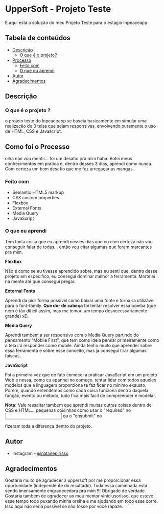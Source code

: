 # UpperSoft - Projeto Teste

E aqui está a solução do meu Projeto Teste para o estagio Inpeaceapp

## Tabela de conteúdos

- [Descrição](#descricao)
  - [O que é o projeto?](#projeto)
- [Processo](#processo)
  - [Feito com](#feito-com)
  - [O que eu aprendi](#o-que-eu-aprendi)
- [Autor](#autor)
- [Agradecimentos](#agradecimentos)


## Descrição

### O que é o projeto ?

o projeto teste do Inpeaceapp se baseia basicamente em simular uma realização de 3 telas que sejam responsivas, envolvendo puramente o uso de HTML, CSS e Javascript.



## Como foi o Processo

olha não vou mentir... foi um desafio pra mim haha. Botei meus conhecimentos em pratica e, dentro desses 3 dias, aprendi como nunca. Com certeza um bom desafio que 
me fez arregaçar as mangas.

### Feito com


- Semantic HTML5 markup
- CSS custom properties
- Flexbox
- External Fonts
- Media Query
- JavaScript

### O que eu aprendi

Tem tanta coisa que eu aprendi nesses dias que eu com certeza não vou conseguir falar de todas... então vou citar algumas que foram marcantes pra mim.

**FlexBox**

Não é como se eu tivesse aprendido sobre, mas eu senti que, dentro desse projeto em especifico, eu consegui dominar melhor a ferramenta. Martelei na mente até 
que consegui pregar.

**External Fonts**

Aprendi da pior forma possivel como baixar uma fonte e torna-la utilizável para o font-family. **Que dor de cabeça** foi tentar resolver essa bomba (que nem é tão
dificil assim, mas me tomou um tempo desnecessariamente grande) xD.

**Media Query**

Aprendi também a ser responsivo com o Media Query partindo do pensamento "Mobile First", que tem como ideia pensar primeiramente como a tela irá responder como mobile.
 Ainda tenho muito que aprender sobre essa ferramenta e sobre esse conceito, mas ja consegui tirar algumas faíscas.

**JavaScript**

Foi a primeira vez que de fato comecei a praticar JavaScript em um projeto Web e nossa, como eu apanhei no começo. tentar lidar com todos aqueles modelos que a 
linguagem proporciona te faz ficar no minimo exausto. Porêm, quando entendemos como cada coisa funciona dentro daquela função, evento ou método, tudo fica mais facil 
de compreender e modelar.

**Nota:**
  Vale ressaltar também que aprendi muitas outras coisas dentro de CSS e HTML... pequenas coisinhas como usar o "required" no <input> ou o "onsubmit" no <form> fizeram
  toda a diferença dentro do projeto.
  
## Autor

- Instagram - [@natanepirisso](https://www.instagram.com/natanepirisso/)

## Agradecimentos

Gostaria muito de agradecer à uppersoft por me proporcionar essa oportunidade (independente do resultado). Toda essa caminhada está sendo imensamente engradecedora
pra mim !!! Obrigado de verdade. 
Gostaria também de agradecer ao meu mentor viniciusorisso, que esteve esse tempo todo puxando minha orelha e me ajudando em todo esse corre. Isso aqui
não seria possível se não fosse por você rapaze. 

